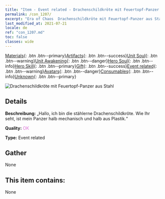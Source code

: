 ```yaml
---
title: "Item - Event related - Drachenschildkröte mit Feuertopf-Panzer aus Stahl"
permalink: /con_1207/
excerpt: "Era of Chaos  Drachenschildkröte mit Feuertopf-Panzer aus Stahl"
last_modified_at: 2021-07-21
locale: de
ref: "con_1207.md"
toc: false
classes: wide
---
```

 [Materials](/ItemsDE/){: .btn .btn--primary}[Artifacts](/ItemsDE/Artifacts/){: .btn .btn--success}[Unit Soul](/ItemsDE/UnitSoul/){: .btn .btn--warning}[Unit Awakening](/ItemsDE/UnitAwakening/){: .btn .btn--danger}[Hero Soul](/ItemsDE/HeroSoul/){: .btn .btn--info}[Hero Skill](/ItemsDE/HeroSkill/){: .btn .btn--primary}[Gift](/ItemsDE/Gift/){: .btn .btn--success}[Event related](/ItemsDE/Events/){: .btn .btn--warning}[Avatars](/ItemsDE/Avatars/){: .btn .btn--danger}[Consumables](/ItemsDE/Consumables/){: .btn .btn--info}[Unknown](/ItemsDE/Unknown/){: .btn .btn--primary}

 ![Drachenschildkröte mit Feuertopf-Panzer aus Stahl](/images/t/i_81521231.png)

## Details
 **Beschreibung:** „Hallo, ich bin die stählerne Drachenschildkröte. Wie Ihr seht, ist mein Panzer halb mechanisch und halb aus Plastik.“

 **Quality:** <span style="color: #DA70D6">OK</span>

 **Type:** Event related

## Gather

  None

## This item contains:

  None

